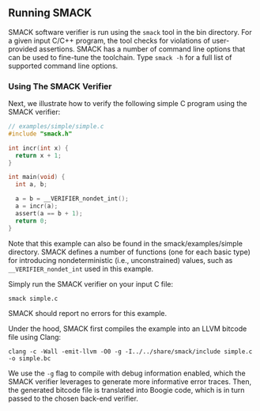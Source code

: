 ## Running SMACK


SMACK software verifier is run using the `smack` tool in the bin directory.
For a given input C/C++ program, the tool checks for violations of user-provided
assertions. SMACK has a number of command line options that can be used
to fine-tune the toolchain. Type `smack -h` for a full list of supported command
line options.


### Using The SMACK Verifier

Next, we illustrate how to verify the following simple C program using the SMACK
verifier:
```C
// examples/simple/simple.c
#include "smack.h"

int incr(int x) {
  return x + 1;
}

int main(void) {
  int a, b;

  a = b = __VERIFIER_nondet_int();
  a = incr(a);
  assert(a == b + 1);
  return 0;
}
```
Note that this example can also be found in the smack/examples/simple
directory. SMACK defines a number of functions (one for each basic type)
for introducing nondeterministic (i.e., unconstrained) values, such as
`__VERIFIER_nondet_int` used in this example.

Simply run the SMACK verifier on your input C file:
```Shell
smack simple.c
```
SMACK should report no errors for this example.

Under the hood, SMACK first compiles the example into an LLVM bitcode file using Clang:
```Shell
clang -c -Wall -emit-llvm -O0 -g -I../../share/smack/include simple.c -o simple.bc
```
We use the `-g` flag to compile with debug information enabled, which the SMACK
verifier leverages to generate more informative error traces. Then, the generated bitcode
file is translated into Boogie code, which is in turn passed to the chosen back-end
verifier.

